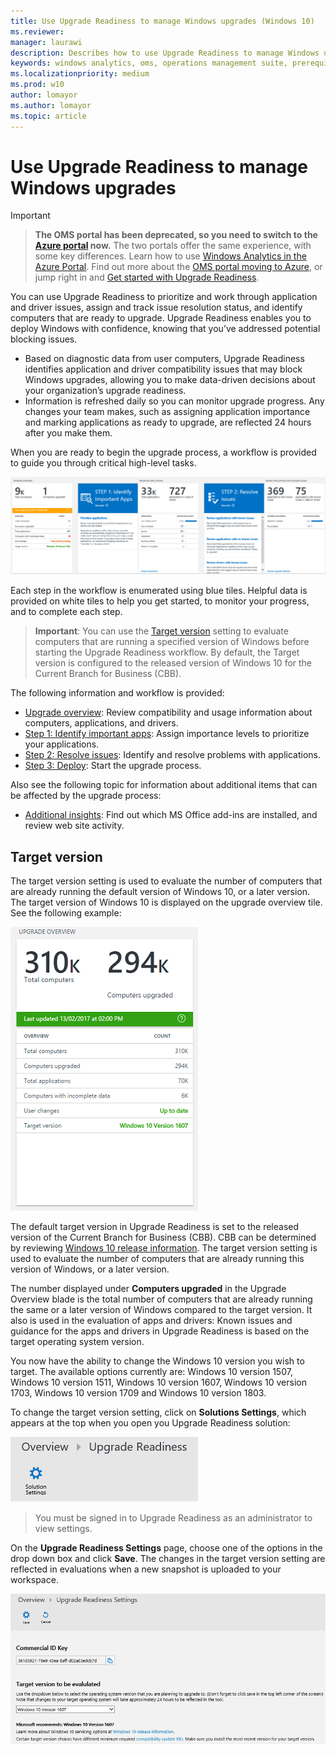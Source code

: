 ```yaml
---
title: Use Upgrade Readiness to manage Windows upgrades (Windows 10)
ms.reviewer: 
manager: laurawi
description: Describes how to use Upgrade Readiness to manage Windows upgrades.
keywords: windows analytics, oms, operations management suite, prerequisites, requirements, upgrades, log analytics, 
ms.localizationpriority: medium
ms.prod: w10
author: lomayor
ms.author: lomayor
ms.topic: article
---
```


# Use Upgrade Readiness to manage Windows upgrades

>[!IMPORTANT]
>>**The OMS portal has been deprecated, so you need to switch to the [Azure portal](https://portal.azure.com) now.** The two portals offer the same experience, with some key differences. Learn how to use [Windows Analytics in the Azure Portal](../update/windows-analytics-azure-portal.md). Find out more about the [OMS portal moving to Azure](https://docs.microsoft.com/azure/log-analytics/log-analytics-oms-portal-transition), or jump right in and [Get started with Upgrade Readiness](https://docs.microsoft.com/windows/deployment/upgrade/upgrade-readiness-get-started).

You can use Upgrade Readiness to prioritize and work through application and driver issues, assign and track issue resolution status, and identify computers that are ready to upgrade. Upgrade Readiness enables you to deploy Windows with confidence, knowing that you’ve addressed potential blocking issues.

- Based on diagnostic data from user computers, Upgrade Readiness identifies application and driver compatibility issues that may block Windows upgrades, allowing you to make data-driven decisions about your organization’s upgrade readiness.
- Information is refreshed daily so you can monitor upgrade progress. Any changes your team makes, such as assigning application importance and marking applications as ready to upgrade, are reflected 24 hours after you make them.

When you are ready to begin the upgrade process, a workflow is provided to guide you through critical high-level tasks. 

<A HREF="../images/ua-cg-15.png">![Series of blades showing Upgrade Overview, Step 1: Identify Important Apps, Prioritize Applications, Step 2: Resolve issues, and Review applications with known issues](../images/ua-cg-15.png)</A>

Each step in the workflow is enumerated using blue tiles. Helpful data is provided on white tiles to help you get started, to monitor your progress, and to complete each step.

>**Important**: You can use the [Target version](#target-version) setting to evaluate computers that are running a specified version of Windows before starting the Upgrade Readiness workflow. By default, the Target version is configured to the released version of Windows 10 for the Current Branch for Business (CBB).

The following information and workflow is provided:

- [Upgrade overview](upgrade-readiness-upgrade-overview.md): Review compatibility and usage information about computers, applications, and drivers.
- [Step 1: Identify important apps](upgrade-readiness-identify-apps.md): Assign importance levels to prioritize your applications.
- [Step 2: Resolve issues](upgrade-readiness-resolve-issues.md): Identify and resolve problems with applications.
- [Step 3: Deploy](upgrade-readiness-deploy-windows.md): Start the upgrade process.

Also see the following topic for information about additional items that can be affected by the upgrade process: 

- [Additional insights](upgrade-readiness-additional-insights.md): Find out which MS Office add-ins are installed, and review web site activity.

## Target version

The target version setting is used to evaluate the number of computers that are already running the default version of Windows 10, or a later version. The target version of Windows 10 is displayed on the upgrade overview tile. See the following example:

![Upgrade overview showing target version](../images/ur-target-version.png)

The default target version in Upgrade Readiness is set to the released version of the Current Branch for Business (CBB). CBB can be determined by reviewing [Windows 10 release information](https://technet.microsoft.com/windows/release-info.aspx). The target version setting is used to evaluate the number of computers that are already running this version of Windows, or a later version. 

The number displayed under **Computers upgraded** in the Upgrade Overview blade is the total number of computers that are already running the same or a later version of Windows compared to the target version. It also is used in the evaluation of apps and drivers: Known issues and guidance for the apps and drivers in Upgrade Readiness is based on the target operating system version.

You now have the ability to change the Windows 10 version you wish to target. The available options currently are: Windows 10 version 1507, Windows 10 version 1511, Windows 10 version 1607, Windows 10 version 1703, Windows 10 version 1709 and Windows 10 version 1803.

To change the target version setting, click on **Solutions Settings**, which appears at the top when you open you Upgrade Readiness solution:

![Upgrade Readiness dialog showing gear labeled Solution Settings](../images/ua-cg-08.png)

>You must be signed in to Upgrade Readiness as an administrator to view settings.

On the **Upgrade Readiness Settings** page, choose one of the options in the drop down box and click **Save**. The changes in the target version setting are reflected in evaluations when a new snapshot is uploaded to your workspace.

![Upgrade Readiness Settings dialog showing gear labeled Save and arrow labeled Cancel](../images/ur-settings.png)
